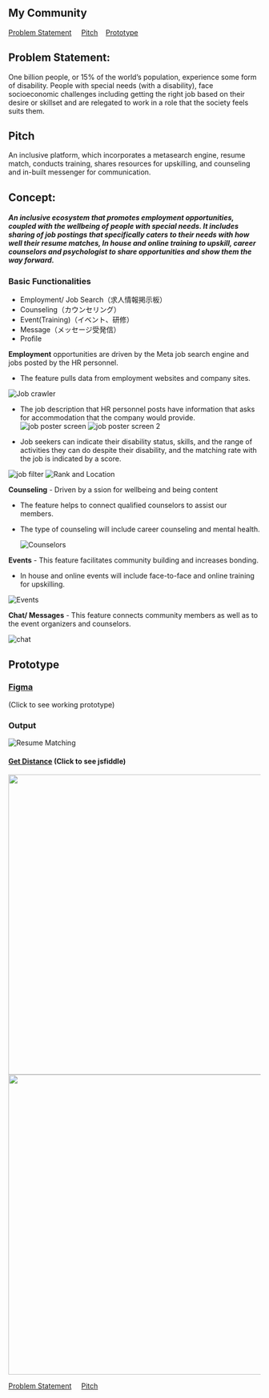    ## My Community

[Problem Statement](https://github.com/swapanroy/Mycommunity/blob/main/README.md#problem-statement)  &nbsp; &nbsp;   [Pitch](https://github.com/swapanroy/Mycommunity/blob/main/README.md#pitch)     &nbsp;&nbsp;     [Prototype](https://github.com/swapanroy/Mycommunity/blob/main/README.md#prototype)

## Problem Statement: 
One billion people, or 15% of the world’s population, experience some form of disability. 
People with special needs (with a disability), face socioeconomic  challenges including getting the right job based on their desire or skillset and are relegated to work in a role that the society feels suits them.  

## Pitch 
An inclusive platform, which incorporates a metasearch engine, resume match, conducts training, shares resources for upskilling, and counseling and in-built messenger for communication. 

## Concept: 
##### An inclusive ecosystem that promotes employment opportunities, coupled with the wellbeing of people with special needs. It includes sharing of job postings that specifically caters to their needs with how well their resume matches, In house and online training to upskill, career counselors and psychologist to share opportunities and show them the way forward.

### Basic Functionalities  

 - Employment/ Job Search（求人情報掲示板）
 - Counseling（カウンセリング）
 - Event(Training)（イベント、研修）
 - Message（メッセージ受発信）
 - Profile 


 **Employment**  opportunities are driven by the Meta job search engine and jobs posted by the HR personnel. 

  - The feature pulls data from employment websites and company sites. 

![Job crawler](https://user-images.githubusercontent.com/834120/135885103-3ed8350f-0a68-4e9e-854c-34af494432db.gif)
 
  - The job description that HR personnel posts have information that asks for accommodation that the company would provide.
![job poster screen](https://user-images.githubusercontent.com/834120/135901409-cce52232-54a0-4d5f-8c24-4ba709b43cad.GIF)
 ![job poster screen 2](https://user-images.githubusercontent.com/834120/135901177-a94a64db-9feb-4eba-a625-3b538b96c8d1.GIF)

  - Job seekers can indicate their disability status, skills, and the range of activities they can do despite their disability, and the matching rate with the job is indicated by a score.
 

![job filter](https://user-images.githubusercontent.com/834120/135908689-cdfe60a9-e764-4bb1-9588-e7f2513f1627.gif) 
![Rank and Location](https://user-images.githubusercontent.com/834120/136311907-a3acfd15-299d-48cd-98a0-989710dfadb4.GIF)







**Counseling** - Driven by a ssion for wellbeing and being content 
  - The feature helps to connect qualified counselors to assist our members.
  - The type of counseling will include career counseling and mental health.
 
    ![Counselors](https://user-images.githubusercontent.com/834120/135901110-8bded498-7755-4f0f-83a1-cf8760394450.GIF)



**Events** - This feature facilitates community building and increases bonding.
   - In house and online events will include face-to-face and online training for upskilling. 
   
 ![Events](https://user-images.githubusercontent.com/834120/135900857-b551b5b0-a673-4a59-b82c-a99bc0130943.GIF)

**Chat/ Messages** - This feature connects community members as well as to the event organizers and counselors. 

![chat](https://user-images.githubusercontent.com/834120/135900901-3c0718b7-2bf0-4062-8a81-f487a2011211.gif)


## Prototype 

### [Figma](https://www.figma.com/proto/FTJp0yCuMG6tdpHVltCmEO/My-Community?node-id=107%3A1598&scaling=scale-down&page-id=0%3A1&starting-point-node-id=91%3A1225&show-proto-sidebar=1) 
(Click to see working prototype)

### Output 
![Resume Matching](https://user-images.githubusercontent.com/834120/135904822-5d5b0b30-4e35-4f7e-82c3-7d9bb2eea77e.GIF)

#### [Get Distance](https://jsfiddle.net/roysw/64tcxmao/17/) (Click to see jsfiddle)

<img src="https://user-images.githubusercontent.com/834120/136311576-e9adf7b8-4f2d-400d-9c30-2e6d6e9544d7.GIF" width="900" height="600">
<img src="https://user-images.githubusercontent.com/834120/136311699-965920e6-07a7-46bb-8bae-5bd56223bb69.GIF" width="900" height="600">



[Problem Statement](https://github.com/swapanroy/Mycommunity/blob/main/README.md#problem-statement)  &nbsp; &nbsp;   [Pitch](https://github.com/swapanroy/Mycommunity/blob/main/README.md#pitch) 

